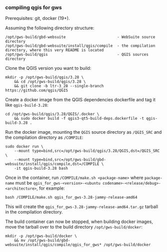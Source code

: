 ### compiling qgis for gws

Prerequisites: git, docker (19+).

Assuming the following directory structure:

```
/opt/gws-build/gbd-websuite                       - WebSuite source directory
/opt/gws-build/gbd-websuite/install/qgis/compile  - the compilation directory, where this very README is located
/opt/gws-build/qgis                               - QGIS sources directory
```

Clone the QGIS version you want to build:

```
mkdir -p /opt/gws-build/qgis/3.28 \
    && cd /opt/gws-build/qgis/3.28 \
    && git clone -b ltr-3_28 --single-branch https://github.com/qgis/QGIS
```

Create a docker image from the QGIS dependencies dockerfile and tag it like `qgis-build-3.28`:

```
cd /opt/gws-build/qgis/3.28/QGIS/.docker \
    && sudo docker build -f qgis3-qt5-build-deps.dockerfile -t qgis-build-3.28 .
```

Run the docker image, mounting the `QGIS` source directory as `/QGIS_SRC` and the compilation directory as `/COMPILE`:

```
sudo docker run \
    --mount type=bind,src=/opt/gws-build/qgis/3.28/QGIS,dst=/QGIS_SRC \
    --mount type=bind,src=/opt/gws-build/gbd-websuite/install/qgis/compile,dst=/COMPILE \
    -it qgis-build-3.28 bash
```

Once in the container, run `/COMPILE/make.sh <package-name>` where `package-name` must be 
`qgis_for_gws-<version>-<ubuntu codename>-<release/debug>-<architecture>`, for example:

```
bash /COMPILE/make.sh qgis_for_gws-3.28-jammy-release-amd64
```

This will create the `qgis_for_gws-3.28-jammy-release-amd64.tar.gz` tarball in the compilation directory. 

The build container can now be stopped, when building docker images, move the tarball over to the build directory `/opt/gws-build/docker`:

```
mkdir -p /opt/gws-build/docker \
    && mv /opt/gws-build/gbd-websuite/install/qgis/compile/qgis_for_gws* /opt/gws-build/docker
```

